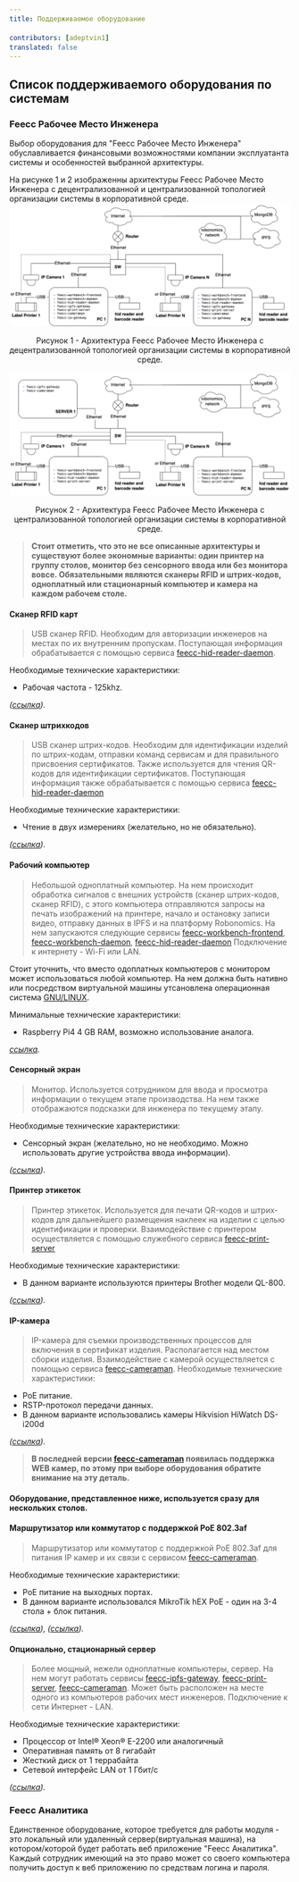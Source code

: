 ```yaml
---
title: Поддерживаемое оборудование
 
contributors: [adeptvin1]
translated: false
---
```

## Список поддерживаемого оборудования по системам
### Feecc Рабочее Место Инженера
Выбор оборудования для "Feecc Рабочее Место Инженера" обуславливается финансовыми возможностями компании эксплуатанта системы и особенностей выбранной архитектуры.

На рисунке 1 и 2 изображенны архитектуры Feecc Рабочее Место Инженера с децентрализованной и централизованной топологией организации системы в корпоративной среде.
![architec1](../images/feecc-system-architecture/picture1.png)

<p align="center">
Рисунок 1 - Архитектура Feecc Рабочее Место Инженера с децентрализованной топологией организации системы в корпоративной среде.
</p>

![architec2](../images/feecc-system-architecture/picture2.png)

<p align="center">
Рисунок 2 - Архитектура Feecc Рабочее Место Инженера с централизованной топологией организации системы в корпоративной среде.
</p>

> **Стоит отметить, что это не все описанные архитектуры и существуют более экономные варианты: один принтер на группу столов, монитор без сенсорного ввода или без монитора вовсе. Обязательными являются сканеры RFID и штрих-кодов, одноплатный или стационарный компьютер и камера на каждом рабочем столе.** 

#### **Сканер RFID карт**

> USB сканер RFID. Необходим для авторизации инженеров на местах по их внутренним пропускам. Поступающая информация
> обрабатывается с помощью сервиса [feecc-hid-reader-daemon](https://github.com/Multi-Agent-io/feecc-hid-reader-daemon).

Необходимые технические характеристики:

  - Рабочая частота - 125khz.

*([ссылка](https://aliexpress.ru/item/1005003579675742.html?spm=a2g2w.productlist.0.0.190ad16cWCptVr&sku_id=12000026804509353)).*

#### **Сканер штрихкодов**

> USB сканер штрих-кодов. Необходим для идентификации изделий по штрих-кодам, отправки команд сервисам и для правильного 
> присвоения сертификатов. Также используется для чтения QR-кодов для идентификации сертификатов. Поступающая информация
> также обрабатывается с помощью сервиса [feecc-hid-reader-daemon](https://github.com/Multi-Agent-io/feecc-hid-reader-daemon)

Необходимые технические характеристики:

  - Чтение в двух измерениях (желательно, но не обязательно).

*([ссылка](https://aliexpress.ru/item/32902727438.html?spm=a2g2w.productlist.0.0.263d68c5fTwi8J&sku_id=10000009784771593)).*

#### **Рабочий компьютер**

> Небольшой одноплатный компьютер. На нем происходит обработка сигналов с внешних устройств (сканер штрих-кодов, сканер 
> RFID), с этого компьютера отправляются запросы на печать изображений на принтере, начало и остановку записи видео, 
> отправку данных в IPFS и на платформу Robonomics. На нем запускаются следующие сервисы [feecc-workbench-frontend](https://github.com/Multi-Agent-io/feecc-workbench-frontend), [feecc-workbench-daemon](https://github.com/Multi-Agent-io/feecc-workbench-daemon), [feecc-hid-reader-daemon](https://github.com/Multi-Agent-io/feecc-hid-reader-daemon)
> Подключение к интернету - Wi-Fi или LAN.

Стоит уточнить, что вместо одоплатных компьютеров с монитором может использоваться любой компьютер. На нем должна быть
нативно или посредством виртуальной машины утсановлена операционная система [GNU/LINUX](https://www.gnu.org/).

Минимальные технические характеристики:

  - Raspberry Pi4 4 GB RAM, возможно использование аналога.

*[ссылка](https://www.cytron.io/p-raspberry-pi-4-model-b-4gb).*

#### **Сенсорный экран**

> Монитор. Используется сотрудником для ввода и просмотра информации о текущем этапе производства. На нем также
> отображаются подсказки для инженера по текущему этапу.

Необходимые технические характеристики:

  - Сенсорный экран (желательно, но не необходимо. Можно использовать другие устройства ввода информации).

*([ссылка](https://www.asus.com/Displays-Desktops/Monitors/Touch/VT168H/)).*

#### **Принтер этикеток**

> Принтер этикеток. Используется для печати QR-кодов и штрих-кодов для дальнейшего размещения наклеек на изделии с целью
> идентификации и проверки. Взаимодействие с принтером осуществляется с помощью служебного сервиса [feecc-print-server](https://github.com/Multi-Agent-io/feecc-print-server)

Необходимые технические характеристики:

  - В данном варианте используются принтеры Brother модели QL-800.

*([ссылка](https://www.brother-usa.com/products/ql800)).*

#### **IP-камера**

> IP-камера для съемки производственных процессов для включения в сертификат изделия. Располагается над местом сборки изделия.
> Взаимодействие с камерой осуществляется с помощью сервиса [feecc-cameraman](https://github.com/Multi-Agent-io/feecc-cameraman).
Необходимые технические характеристики:

  - PoE питание.
  - RSTP-протокол передачи данных.
  - В данном варианте использовались камеры Hikvision HiWatch DS-i200d

*([ссылка](https://www.hi-watch.eu/en-us/product/1986/ip-camera/bullet-camera/2-0-mp-ir-network-bullet-camera)).*
> **В последней версии [feecc-cameraman](https://github.com/Multi-Agent-io/feecc-cameraman) появилась поддержка WEB камер, по этому при выборе оборудования обратите внимание на эту деталь.**

#### **Оборудование, представленное ниже, используется сразу для нескольких столов.**

#### **Маршрутизатор или коммутатор с поддержкой PoE 802.3af**

> Маршрутизатор или коммутатор с поддержкой PoE 802.3af для питания IP камер и их связи с сервисом [feecc-cameraman](https://github.com/Multi-Agent-io/feecc-cameraman). 

Необходимые технические характеристики:

  - PoE питание на выходных портах.
  - В данном варианте использовался MikroTik hEX PoE - один на 3-4 стола + блок питания.

*([ссылка](https://mikrotik.com/product/RB960PGS)), ([ссылка](https://mikrotik.com/product/48POW)).*

#### **Опционально, стационарный сервер**

> Более мощный, нежели одноплатные компьютеры, сервер. На нем могут работать сервисы [feecc-ipfs-gateway](https://github.com/Multi-Agent-io/feecc-ipfs-gateway), [feecc-print-server](https://github.com/Multi-Agent-io/feecc-print-server), [feecc-cameraman](https://github.com/Multi-Agent-io/feecc-cameraman). Может быть расположен
> на месте одного из компьютеров рабочих мест инженеров. Подключение к сети Интернет - LAN.

Необходимые технические характеристики:

  - Процессор от Intel® Xeon® E-2200 или аналогичный
  - Оперативная память от 8 гигабайт
  - Жесткий диск от 1 террабайта
  - Сетевой интерфейс LAN от 1 Гбит/с

*([ссылка](https://www.dell.com/en-us/shop/cty/pdp/spd/poweredge-r240/pe_r240_tm_vi_vp_sb)).*

### Feecc Аналитика

Единственное оборудование, которое требуется для работы модуля - это локальный или удаленный сервер(виртуальная машина), на котором/которой будет работать веб приложение "Feecc Аналитика". Каждый сотрудник имеющий на это право может со своего компьютера получить доступ к веб приложению по средствам логина и пароля.